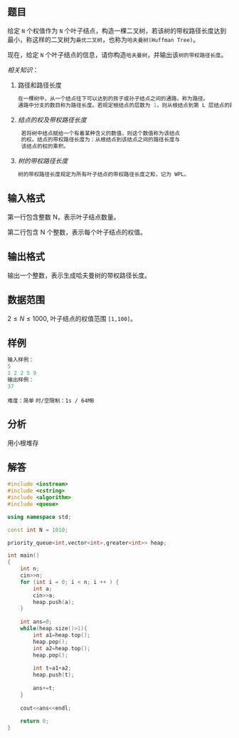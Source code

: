## 题目
给定 `N` 个权值作为 `N` 个叶子结点，构造一棵二叉树，若该树的带权路径长度达到最小，称这样的二叉树为`最优二叉树`，也称为`哈夫曼树(Huffman Tree)`。

现在，给定 `N` 个叶子结点的信息，请你构造`哈夫曼树`，并输出该`树的带权路径长度`。

$相关知识：$
1. 路径和路径长度
    ```c++
    在一棵树中，从一个结点往下可以达到的孩子或孙子结点之间的通路，称为路径。
    通路中分支的数目称为路径长度。若规定根结点的层数为 1，则从根结点到第 L 层结点的路径长度为 L−1。
    ```
2. $结点的权及带权路径长度$
   ```c++
    若将树中结点赋给一个有着某种含义的数值，则这个数值称为该结点
    的权。结点的带权路径长度为：从根结点到该结点之间的路径长度与
    该结点的权的乘积。
    ```
3. $树的带权路径长度$
    ```c++
    树的带权路径长度规定为所有叶子结点的带权路径长度之和，记为 WPL。
    ```

## 输入格式
第一行包含整数 N，表示叶子结点数量。

第二行包含 N 个整数，表示每个叶子结点的权值。

## 输出格式
输出一个整数，表示生成哈夫曼树的带权路径长度。

## 数据范围
$2≤N≤1000$,
叶子结点的权值范围 `[1,100]`。

## 样例
```c++
输入样例：
5
1 2 2 5 9
输出样例：
37
```
`难度：简单`
`时/空限制：1s / 64MB`

## 分析
用小根堆存

## 解答
```c++
#include <iostream>
#include <cstring>
#include <algorithm>
#include <queue>

using namespace std;

const int N = 1010;

priority_queue<int,vector<int>,greater<int>> heap;

int main()
{
    int n;
    cin>>n;
    for (int i = 0; i < n; i ++ ) {
        int a;
        cin>>a;
        heap.push(a);
    }
    
    int ans=0;
    while(heap.size()>1){
        int a1=heap.top();
        heap.pop();
        int a2=heap.top();
        heap.pop();
        
        int t=a1+a2;
        heap.push(t);
        
        ans+=t;
    }
    
    cout<<ans<<endl;
    
    return 0;
}
```
